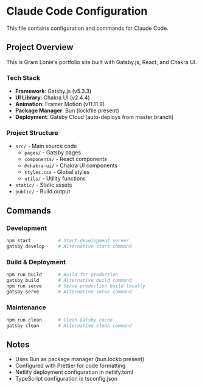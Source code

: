 # Claude Code Configuration

This file contains configuration and commands for Claude Code.

## Project Overview

This is Grant Lonie's portfolio site built with Gatsby.js, React, and Chakra UI.

### Tech Stack
- **Framework**: Gatsby.js (v5.3.3)
- **UI Library**: Chakra UI (v2.4.4)
- **Animation**: Framer Motion (v11.11.9)
- **Package Manager**: Bun (lockfile present)
- **Deployment**: Gatsby Cloud (auto-deploys from master branch)

### Project Structure
- `src/` - Main source code
  - `pages/` - Gatsby pages
  - `components/` - React components
  - `@chakra-ui/` - Chakra UI components
  - `styles.css` - Global styles
  - `utils/` - Utility functions
- `static/` - Static assets
- `public/` - Build output

## Commands

### Development
```bash
npm start          # Start development server
gatsby develop     # Alternative start command
```

### Build & Deployment
```bash
npm run build      # Build for production
gatsby build       # Alternative build command
npm run serve      # Serve production build locally
gatsby serve       # Alternative serve command
```

### Maintenance
```bash
npm run clean      # Clean Gatsby cache
gatsby clean       # Alternative clean command
```

## Notes

- Uses Bun as package manager (bun.lockb present)
- Configured with Prettier for code formatting
- Netlify deployment configuration in netlify.toml
- TypeScript configuration in tsconfig.json
